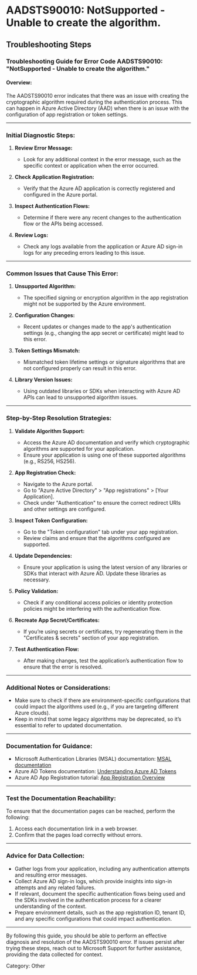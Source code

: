 # AADSTS90010: NotSupported - Unable to create the algorithm.


## Troubleshooting Steps
### Troubleshooting Guide for Error Code AADSTS90010: "NotSupported - Unable to create the algorithm."

#### Overview:
The AADSTS90010 error indicates that there was an issue with creating the cryptographic algorithm required during the authentication process. This can happen in Azure Active Directory (AAD) when there is an issue with the configuration of app registration or token settings.

---

### Initial Diagnostic Steps:

1. **Review Error Message:**
   - Look for any additional context in the error message, such as the specific context or application when the error occurred.

2. **Check Application Registration:**
   - Verify that the Azure AD application is correctly registered and configured in the Azure portal.

3. **Inspect Authentication Flows:**
   - Determine if there were any recent changes to the authentication flow or the APIs being accessed.

4. **Review Logs:**
   - Check any logs available from the application or Azure AD sign-in logs for any preceding errors leading to this issue.

---

### Common Issues that Cause This Error:

1. **Unsupported Algorithm:**
   - The specified signing or encryption algorithm in the app registration might not be supported by the Azure environment.

2. **Configuration Changes:**
   - Recent updates or changes made to the app's authentication settings (e.g., changing the app secret or certificate) might lead to this error.

3. **Token Settings Mismatch:**
   - Mismatched token lifetime settings or signature algorithms that are not configured properly can result in this error.

4. **Library Version Issues:**
   - Using outdated libraries or SDKs when interacting with Azure AD APIs can lead to unsupported algorithm issues.

---

### Step-by-Step Resolution Strategies:

1. **Validate Algorithm Support:**
   - Access the Azure AD documentation and verify which cryptographic algorithms are supported for your application.
   - Ensure your application is using one of these supported algorithms (e.g., RS256, HS256).

2. **App Registration Check:**
   - Navigate to the Azure portal.
   - Go to "Azure Active Directory" > "App registrations" > [Your Application].
   - Check under "Authentication" to ensure the correct redirect URIs and other settings are configured.
  
3. **Inspect Token Configuration:**
   - Go to the "Token configuration" tab under your app registration.
   - Review claims and ensure that the algorithms configured are supported.

4. **Update Dependencies:**
   - Ensure your application is using the latest version of any libraries or SDKs that interact with Azure AD. Update these libraries as necessary.

5. **Policy Validation:**
   - Check if any conditional access policies or identity protection policies might be interfering with the authentication flow.

6. **Recreate App Secret/Certificates:**
   - If you’re using secrets or certificates, try regenerating them in the "Certificates & secrets" section of your app registration.

7. **Test Authentication Flow:**
   - After making changes, test the application’s authentication flow to ensure that the error is resolved.

---

### Additional Notes or Considerations:

- Make sure to check if there are environment-specific configurations that could impact the algorithms used (e.g., if you are targeting different Azure clouds).
- Keep in mind that some legacy algorithms may be deprecated, so it’s essential to refer to updated documentation.

---

### Documentation for Guidance:

- Microsoft Authentication Libraries (MSAL) documentation: [MSAL documentation](https://docs.microsoft.com/en-us/azure/active-directory/develop/msal-overview)
- Azure AD Tokens documentation: [Understanding Azure AD Tokens](https://docs.microsoft.com/en-us/azure/active-directory/develop/access-tokens)
- Azure AD App Registration tutorial: [App Registration Overview](https://docs.microsoft.com/en-us/azure/active-directory/develop/quickstart-register-app)

---

### Test the Documentation Reachability:

To ensure that the documentation pages can be reached, perform the following:
1. Access each documentation link in a web browser.
2. Confirm that the pages load correctly without errors.

---

### Advice for Data Collection:

- Gather logs from your application, including any authentication attempts and resulting error messages.
- Collect Azure AD sign-in logs, which provide insights into sign-in attempts and any related failures.
- If relevant, document the specific authentication flows being used and the SDKs involved in the authentication process for a clearer understanding of the context.
- Prepare environment details, such as the app registration ID, tenant ID, and any specific configurations that could impact authentication.

---

By following this guide, you should be able to perform an effective diagnosis and resolution of the AADSTS90010 error. If issues persist after trying these steps, reach out to Microsoft Support for further assistance, providing the data collected for context.

Category: Other